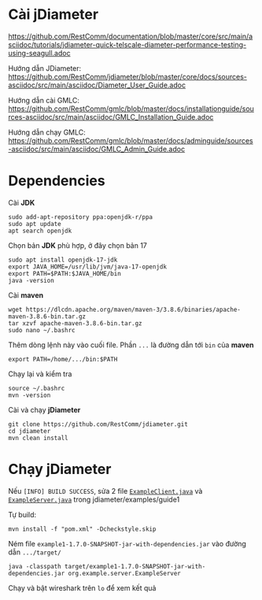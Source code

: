# Cài jDiameter
https://github.com/RestComm/documentation/blob/master/core/src/main/asciidoc/tutorials/jdiameter-quick-telscale-diameter-performance-testing-using-seagull.adoc

Hướng dẫn JDiameter: https://github.com/RestComm/jdiameter/blob/master/core/docs/sources-asciidoc/src/main/asciidoc/Diameter_User_Guide.adoc

Hướng dẫn cài GMLC: https://github.com/RestComm/gmlc/blob/master/docs/installationguide/sources-asciidoc/src/main/asciidoc/GMLC_Installation_Guide.adoc

Hướng dẫn chạy GMLC: https://github.com/RestComm/gmlc/blob/master/docs/adminguide/sources-asciidoc/src/main/asciidoc/GMLC_Admin_Guide.adoc

# Dependencies
Cài **JDK**
```
sudo add-apt-repository ppa:openjdk-r/ppa
sudo apt update
apt search openjdk
```
Chọn bản **JDK** phù hợp, ở đây chọn bản 17
```
sudo apt install openjdk-17-jdk
export JAVA_HOME=/usr/lib/jvm/java-17-openjdk
export PATH=$PATH:$JAVA_HOME/bin
java -version
```
Cài **maven**
```
wget https://dlcdn.apache.org/maven/maven-3/3.8.6/binaries/apache-maven-3.8.6-bin.tar.gz
tar xzvf apache-maven-3.8.6-bin.tar.gz
sudo nano ~/.bashrc
```
Thêm dòng lệnh này vào cuối file. Phần `...` là đường dẫn tới `bin` của **maven**
```
export PATH=/home/.../bin:$PATH
```
Chạy lại và kiểm tra
```
source ~/.bashrc
mvn -version
```
Cài và chạy **jDiameter**
```
git clone https://github.com/RestComm/jdiameter.git
cd jdiameter
mvn clean install
```

# Chạy jDiameter

Nếu `[INFO] BUILD SUCCESS`, sửa 2 file [`ExampleClient.java`](https://github.com/maduc238/open5gs-docker/blob/main/jDiameter/ExampleClient.java) và [`ExampleServer.java`](https://github.com/maduc238/open5gs-docker/blob/main/jDiameter/ExampleServer.java) trong jdiameter/examples/guide1

Tự build:
```
mvn install -f "pom.xml" -Dcheckstyle.skip
```

Ném file `example1-1.7.0-SNAPSHOT-jar-with-dependencies.jar` vào đường dẫn `.../target/`
```
java -classpath target/example1-1.7.0-SNAPSHOT-jar-with-dependencies.jar org.example.server.ExampleServer
```
Chạy và bật wireshark trên `lo` để xem kết quả
